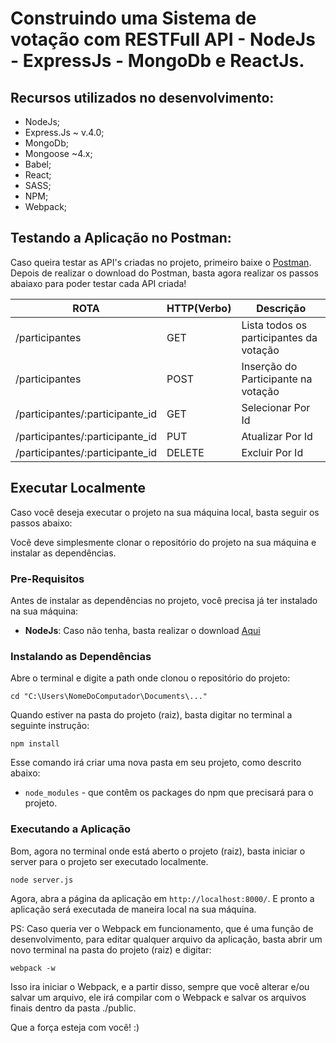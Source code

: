 # Construindo uma Sistema de votação com RESTFull API - NodeJs - ExpressJs - MongoDb e ReactJs.

## Recursos utilizados no desenvolvimento:

- NodeJs;
- Express.Js ~ v.4.0;
- MongoDb;
- Mongoose ~4.x;
- Babel;
- React;
- SASS;
- NPM;
- Webpack;

## Testando a Aplicação no Postman:

Caso queira testar as API's criadas no projeto, primeiro baixe o [Postman](https://chrome.google.com/webstore/detail/postman/fhbjgbiflinjbdggehcddcbncdddomop).
Depois de realizar o download do Postman, basta agora realizar os passos abaiaxo para 
poder testar cada API criada!

  ROTA                          |     HTTP(Verbo)   |      Descrição                           | 
--------------------------------| ----------------- | -----------------------------------------| 
/participantes                  |       GET         | Lista todos os participantes da votação  | 
/participantes                  |       POST        | Inserção do Participante na votação      | 
/participantes/:participante_id |       GET         | Selecionar Por Id                        | 
/participantes/:participante_id |       PUT         | Atualizar Por Id                         |
/participantes/:participante_id |       DELETE      | Excluir Por Id                           |

## Executar Localmente

Caso você deseja executar o projeto na sua máquina local, basta seguir os passos abaixo:

Você deve simplesmente clonar o repositório do projeto na sua máquina e instalar as dependências.

### Pre-Requisitos

Antes de instalar as dependências no projeto, você precisa já ter instalado na sua máquina:

* **NodeJs**: Caso não tenha, basta realizar o download [Aqui](https://nodejs.org/en/)

### Instalando as Dependências

Abre o terminal e digite a path onde clonou o repositório do projeto:

```
cd "C:\Users\NomeDoComputador\Documents\..."
```

Quando estiver na pasta do projeto (raiz), basta digitar no terminal a seguinte instrução:

```
npm install
```

Esse comando irá criar uma nova pasta em seu projeto, como descrito abaixo:

* `node_modules` - que contêm os packages do npm que precisará para o projeto.

### Executando a Aplicação

Bom, agora no terminal onde está aberto o projeto (raiz), basta iniciar o server para o projeto ser executado localmente.

```
node server.js
```

Agora, abra a página da aplicação em `http://localhost:8000/`. E pronto a aplicação será executada de maneira local na sua máquina.

PS: Caso queria ver o Webpack em funcionamento, que é uma função de desenvolvimento, para editar qualquer arquivo da aplicação, basta abrir um novo terminal na pasta do projeto (raiz) e digitar:

```
webpack -w
```     

Isso ira iniciar o Webpack, e a partir disso, sempre que você alterar e/ou salvar um arquivo, ele irá compilar com o Webpack e salvar os arquivos finais dentro da pasta ./public. 

Que a força esteja com você! :)
